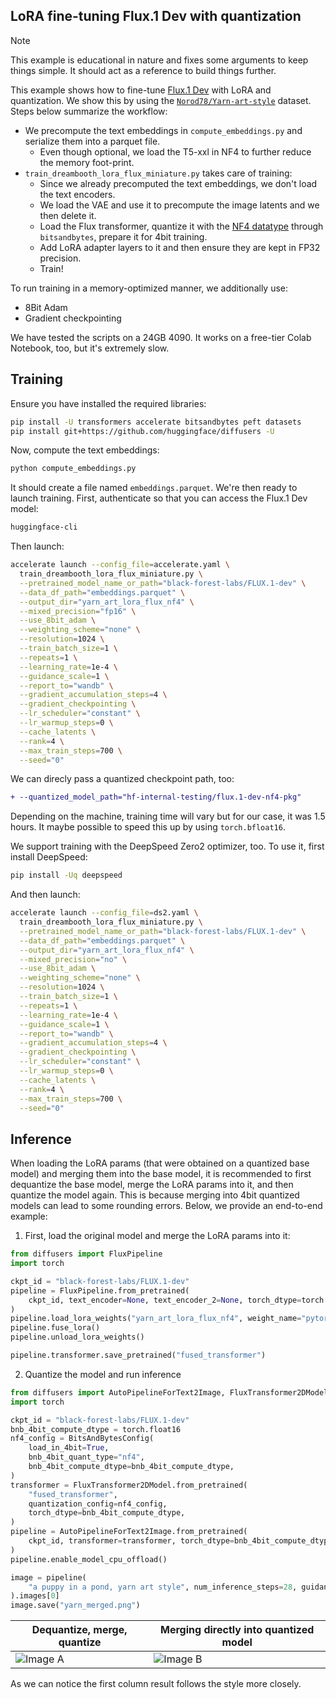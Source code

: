 ## LoRA fine-tuning Flux.1 Dev with quantization

> [!NOTE]  
> This example is educational in nature and fixes some arguments to keep things simple. It should act as a reference to build things further.

This example shows how to fine-tune [Flux.1 Dev](https://huggingface.co/black-forest-labs/FLUX.1-dev) with LoRA and quantization. We show this by using the [`Norod78/Yarn-art-style`](https://huggingface.co/datasets/Norod78/Yarn-art-style) dataset. Steps below summarize the workflow:

* We precompute the text embeddings in `compute_embeddings.py` and serialize them into a parquet file.
  * Even though optional, we load the T5-xxl in NF4 to further reduce the memory foot-print. 
* `train_dreambooth_lora_flux_miniature.py` takes care of training:
  * Since we already precomputed the text embeddings, we don't load the text encoders.
  * We load the VAE and use it to precompute the image latents and we then delete it. 
  * Load the Flux transformer, quantize it with the [NF4 datatype](https://arxiv.org/abs/2305.14314) through `bitsandbytes`, prepare it for 4bit training. 
  * Add LoRA adapter layers to it and then ensure they are kept in FP32 precision.
  * Train!

To run training in a memory-optimized manner, we additionally use:

* 8Bit Adam
* Gradient checkpointing 

We have tested the scripts on a 24GB 4090. It works on a free-tier Colab Notebook, too, but it's extremely slow. 

## Training

Ensure you have installed the required libraries:

```bash
pip install -U transformers accelerate bitsandbytes peft datasets 
pip install git+https://github.com/huggingface/diffusers -U
```

Now, compute the text embeddings:

```bash
python compute_embeddings.py
```

It should create a file named `embeddings.parquet`. We're then ready to launch training. First, authenticate so that you can access the Flux.1 Dev model: 

```bash
huggingface-cli
```

Then launch:

```bash
accelerate launch --config_file=accelerate.yaml \
  train_dreambooth_lora_flux_miniature.py \
  --pretrained_model_name_or_path="black-forest-labs/FLUX.1-dev" \
  --data_df_path="embeddings.parquet" \
  --output_dir="yarn_art_lora_flux_nf4" \
  --mixed_precision="fp16" \
  --use_8bit_adam \
  --weighting_scheme="none" \
  --resolution=1024 \
  --train_batch_size=1 \
  --repeats=1 \
  --learning_rate=1e-4 \
  --guidance_scale=1 \
  --report_to="wandb" \
  --gradient_accumulation_steps=4 \
  --gradient_checkpointing \
  --lr_scheduler="constant" \
  --lr_warmup_steps=0 \
  --cache_latents \
  --rank=4 \
  --max_train_steps=700 \
  --seed="0"
```

We can direcly pass a quantized checkpoint path, too:

```diff
+ --quantized_model_path="hf-internal-testing/flux.1-dev-nf4-pkg"
```

Depending on the machine, training time will vary but for our case, it was 1.5 hours. It maybe possible to speed this up by using `torch.bfloat16`. 

We support training with the DeepSpeed Zero2 optimizer, too. To use it, first install DeepSpeed:

```bash
pip install -Uq deepspeed
```

And then launch:

```bash
accelerate launch --config_file=ds2.yaml \
  train_dreambooth_lora_flux_miniature.py \
  --pretrained_model_name_or_path="black-forest-labs/FLUX.1-dev" \
  --data_df_path="embeddings.parquet" \
  --output_dir="yarn_art_lora_flux_nf4" \
  --mixed_precision="no" \
  --use_8bit_adam \
  --weighting_scheme="none" \
  --resolution=1024 \
  --train_batch_size=1 \
  --repeats=1 \
  --learning_rate=1e-4 \
  --guidance_scale=1 \
  --report_to="wandb" \
  --gradient_accumulation_steps=4 \
  --gradient_checkpointing \
  --lr_scheduler="constant" \
  --lr_warmup_steps=0 \
  --cache_latents \
  --rank=4 \
  --max_train_steps=700 \
  --seed="0"
```

## Inference

When loading the LoRA params (that were obtained on a quantized base model) and merging them into the base model, it is recommended to first dequantize the base model, merge the LoRA params into it, and then quantize the model again. This is because merging into 4bit quantized models can lead to some rounding errors. Below, we provide an end-to-end example:

1. First, load the original model and merge the LoRA params into it:

```py
from diffusers import FluxPipeline 
import torch 

ckpt_id = "black-forest-labs/FLUX.1-dev"
pipeline = FluxPipeline.from_pretrained(
    ckpt_id, text_encoder=None, text_encoder_2=None, torch_dtype=torch.float16
)
pipeline.load_lora_weights("yarn_art_lora_flux_nf4", weight_name="pytorch_lora_weights.safetensors")
pipeline.fuse_lora()
pipeline.unload_lora_weights()

pipeline.transformer.save_pretrained("fused_transformer")
```

2. Quantize the model and run inference

```py
from diffusers import AutoPipelineForText2Image, FluxTransformer2DModel, BitsAndBytesConfig
import torch

ckpt_id = "black-forest-labs/FLUX.1-dev"
bnb_4bit_compute_dtype = torch.float16
nf4_config = BitsAndBytesConfig(
    load_in_4bit=True,
    bnb_4bit_quant_type="nf4",
    bnb_4bit_compute_dtype=bnb_4bit_compute_dtype,
)
transformer = FluxTransformer2DModel.from_pretrained(
    "fused_transformer",
    quantization_config=nf4_config,
    torch_dtype=bnb_4bit_compute_dtype,
)
pipeline = AutoPipelineForText2Image.from_pretrained(
    ckpt_id, transformer=transformer, torch_dtype=bnb_4bit_compute_dtype
)
pipeline.enable_model_cpu_offload()

image = pipeline(
    "a puppy in a pond, yarn art style", num_inference_steps=28, guidance_scale=3.5, height=768
).images[0]
image.save("yarn_merged.png")
```

|   Dequantize, merge, quantize   |   Merging directly into quantized model   |
|-------|-------|
| ![Image A](https://huggingface.co/datasets/sayakpaul/sample-datasets/resolve/main/quantized_flux_training/merged.png) | ![Image B](https://huggingface.co/datasets/sayakpaul/sample-datasets/resolve/main/quantized_flux_training/unmerged.png) |

As we can notice the first column result follows the style more closely.
